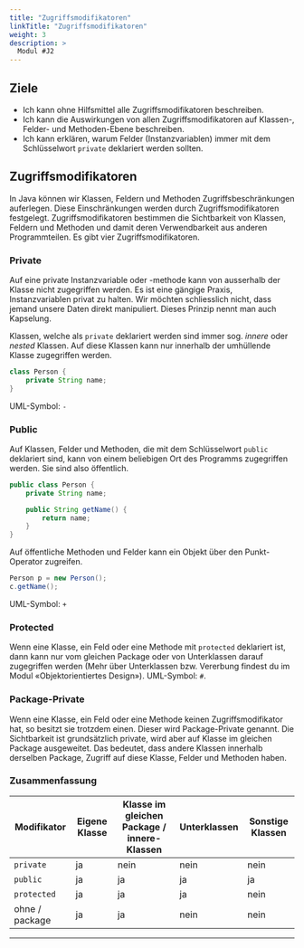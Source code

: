 ```yaml
---
title: "Zugriffsmodifikatoren"
linkTitle: "Zugriffsmodifikatoren"
weight: 3
description: >
  Modul #J2
---
```


## Ziele
* Ich kann ohne Hilfsmittel alle Zugriffsmodifikatoren beschreiben.
* Ich kann die Auswirkungen von allen Zugriffsmodifikatoren auf Klassen-, Felder- und Methoden-Ebene beschreiben.
* Ich kann erklären, warum Felder (Instanzvariablen) immer mit dem Schlüsselwort `private` deklariert werden sollten.

## Zugriffsmodifikatoren
In Java können wir Klassen, Feldern und Methoden Zugriffsbeschränkungen auferlegen. Diese Einschränkungen werden durch Zugriffsmodifikatoren festgelegt.
Zugriffsmodifikatoren bestimmen die Sichtbarkeit von Klassen, Feldern und Methoden und damit deren Verwendbarkeit aus anderen Programmteilen.
Es gibt vier Zugriffsmodifikatoren.

### Private
Auf eine private Instanzvariable oder -methode kann von ausserhalb der Klasse nicht zugegriffen werden.
Es ist eine gängige Praxis, Instanzvariablen privat zu halten. Wir möchten schliesslich nicht, dass jemand unsere Daten direkt manipuliert. Dieses Prinzip nennt man auch Kapselung.

Klassen, welche als `private` deklariert werden sind immer sog. _innere_ oder _nested_ Klassen. Auf diese Klassen kann nur innerhalb der umhüllende Klasse zugegriffen werden.

```java
class Person {
    private String name;
}
```
UML-Symbol: `-`

### Public
Auf Klassen, Felder und Methoden, die mit dem Schlüsselwort `public` deklariert sind, kann von einem beliebigen Ort des Programms zugegriffen werden.
Sie sind also öffentlich.
```java
public class Person {
	private String name;

	public String getName() {
		return name;
	}
}
```
Auf öffentliche Methoden und Felder kann ein Objekt über den Punkt-Operator zugreifen.
```java
Person p = new Person();
c.getName();
```
UML-Symbol: `+`

### Protected
Wenn eine Klasse, ein Feld oder eine Methode mit `protected` deklariert ist, dann kann nur vom gleichen Package oder von Unterklassen darauf zugegriffen werden (Mehr über Unterklassen bzw. Vererbung findest du im Modul «Objektorientiertes Design»).
UML-Symbol: `#`.

### Package-Private
Wenn eine Klasse, ein Feld oder eine Methode keinen Zugriffsmodifikator hat, so besitzt sie trotzdem einen. Dieser wird Package-Private genannt. Die Sichtbarkeit ist grundsätzlich private, wird aber auf Klasse im gleichen Package ausgeweitet.
Das bedeutet, dass andere Klassen innerhalb derselben Package, Zugriff auf diese Klasse, Felder und Methoden haben.

### Zusammenfassung
| Modifikator      | Eigene Klasse | Klasse im gleichen Package / innere-Klassen | Unterklassen | Sonstige Klassen |
|------------------|---------------|---------------------------------------------|--------------|------------------|
| `private`        | ja            | nein                                        | nein         | nein             |
| `public`         | ja            | ja                                          | ja           | ja               |
| `protected`      | ja            | ja                                          | ja           | nein             |
| ohne / package   | ja            | ja                                          | nein         | nein             |

---
